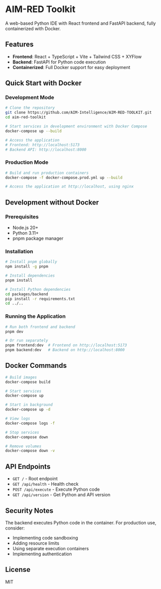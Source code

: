 # AIM-RED Toolkit

A web-based Python IDE with React frontend and FastAPI backend, fully containerized with Docker.

## Features

- **Frontend**: React + TypeScript + Vite + Tailwind CSS + XYFlow
- **Backend**: FastAPI for Python code execution
- **Containerized**: Full Docker support for easy deployment

## Quick Start with Docker

### Development Mode

```bash
# Clone the repository
git clone https://github.com/AIM-Intelligence/AIM-RED-TOOLKIT.git
cd aim-red-toolkit

# Start services in development environment with Docker Compose
docker-compose up --build

# Access the application
# Frontend: http://localhost:5173
# Backend API: http://localhost:8000
```

### Production Mode

```bash
# Build and run production containers
docker-compose -f docker-compose.prod.yml up --build

# Access the application at http://localhost, using nginx
```

## Development without Docker

### Prerequisites

- Node.js 20+
- Python 3.11+
- pnpm package manager

### Installation

```bash
# Install pnpm globally
npm install -g pnpm

# Install dependencies
pnpm install

# Install Python dependencies
cd packages/backend
pip install -r requirements.txt
cd ../..
```

### Running the Application

```bash
# Run both frontend and backend
pnpm dev

# Or run separately
pnpm frontend:dev  # Frontend on http://localhost:5173
pnpm backend:dev   # Backend on http://localhost:8000
```

## Docker Commands

```bash
# Build images
docker-compose build

# Start services
docker-compose up

# Start in background
docker-compose up -d

# View logs
docker-compose logs -f

# Stop services
docker-compose down

# Remove volumes
docker-compose down -v
```

## API Endpoints

- `GET /` - Root endpoint
- `GET /api/health` - Health check
- `POST /api/execute` - Execute Python code
- `GET /api/version` - Get Python and API version

## Security Notes

The backend executes Python code in the container. For production use, consider:

- Implementing code sandboxing
- Adding resource limits
- Using separate execution containers
- Implementing authentication

## License

MIT

